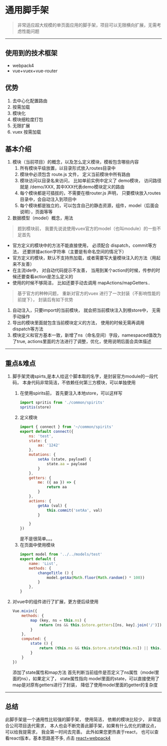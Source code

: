 通用脚手架
=======================
>非常适应超大规模的单页面应用的脚手架，项目可以无限横向扩展，无需考虑性能问题 
--------------------------
使用到的技术框架
-----------------------
* webpack4
* vue+vuex+vue-router

优势
-----------------------
1. 去中心化配置路由
2. 按需加载
3. 模块化
4. 模块细粒度打包
5. 无限扩展
6. vuex 按需加载

基本介绍
-----------------------
1. 模块（当前项目）的概念，以及怎么定义模块，模板包含哪些内容
    1. 所有模块平级放置，以目录形式放入routes目录中
    2. 模块中必须包含 route.js 文件， 定义当前模块中所有路由
    3. 模块访问以目录名来访问， 比如单前实例中定义了 demo模块， 访问路径就是  /demo/XXX, 其中XXX代表demo模块定义的路由
    4. 每个模块都是可插拔的，不需要在根router.js 声明， 只要模块放入routes目录中，会自动注入到项目中
    5. 每个模块都是独立的，可以包含自己的静态资源，组件，model（后面会说明），页面等等
2. 数据模型（model）概念，用法
>题到模块前， 我要先说说使用vuex官方的model（也叫module）的一些不足首先
   *  官方定义的模块中的方法不能直接使用， 必须配合 dispatch，commit等方法， 还要拼接action字符串（主要是有命名空间的情况下）
   *  官方定义的模块，默认不支持热加载，或者需要写大量模块注入的方法（用起来不友善）
   *  在主流ide中， 对自动代码提示不友善， 当用到某个action的时候，传参的时候还要查看action是怎么定义的
   * 使用的时候不够简洁， 比如还要手动去调用 mapActions/mapGetters..
  
>基于官方的种种问题， 重新对官方的vuex 进行了一次封装（不影响性能的前提下）， 封装后有如下优势
   1. 自动注入，只要import的当前模块， 就会把当前模块注入到根store中， 无需手动操作
   2. 导出的模块里面就包含当前模块定义的方法， 使用的时候无需再调用dispatch等方法
   3. 模块定义和官方基本一致，新增了ns（命名空间）字段，namespaced值改为了true, actions里面的方法进行了调整，优化，使用说明后面会具体描述

-------------------
重点&难点
-----------------------

1. 脚手架灵魂spirts,是本人给这个脚本取的名字，是封装官方module的一段代码， 本身代码非常简洁，不依赖任何第三方模块，可以单独使用
    
    1. 在使用spirits前， 首先要注入本地store，可以这样写
        ~~~javascript
        import spritis from './common/spirits'
        spritis(store)
        ~~~
    2. 定义模块
        ~~~javascript
        import { connect } from '~/common/spirits'
        export default connect({
            ns: 'test',
            state: {
                aa: '1242'
            },
            mutations: {
                setAa (state, payload) {
                    state.aa = payload
                }
            },
            getters: {
                me: ({ aa }) => {
                    return aa
                }
            },
            actions: {
                getAa (val) {
                    this.commit('setAa', val)
                }
        
            }
        })
        ~~~
        是不是很简单。。。
    3. 在页面中使用模块
        ~~~javascript
        import model from '../../models/test'
        export default {
            name: 'List',
            methods: {
                changeTitle () {
                    model.getAa(Math.floor(Math.random() * 100))
                }
            },
        }
        ~~~
2. 对vue中的组件进行了扩展，更方便后续使用
    ~~~javascript
    Vue.mixin({
        methods: {
            map (key, ns = this.ns) {
                return (ns && this.$store.getters[[ns, key].join('/')]) || this.$store.getters[key]
            }
        },
        computed: {
            state () {
                return (this.ns && this.$store.state[this.ns]) || this.$store.state
            }
        }
    })
    ~~~
    添加了state属性和map方法
    首先判断当前组件是否定义了ns属性（model里面的ns），如果定义了， state属性指向 model里面的state，可以直接使用了
    map是对原有getters进行了封装， 降低了使用model里面的getter的复杂度

---------------------
总结
-------------------------
此脚手架是一个通用性比较强的脚手架， 使用简洁， 依赖的模块比较少， 非常适合公司项目迭代需求，
本人也会不断完善此脚手架，如果有什么优化的建议点， 可以给我提需求， 我会第一时间去完善。
此外如果您更热衷于react， 也可以查看react版本，基本思路差不多, 点击
[react+webpack4](https://github.com/sampsonli/reactwebpack4)

